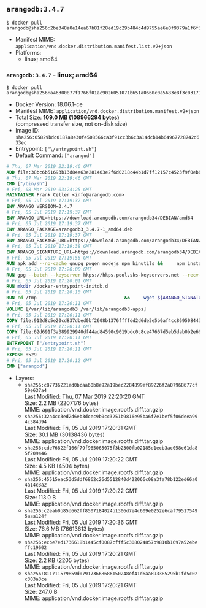 ## `arangodb:3.4.7`

```console
$ docker pull arangodb@sha256:2be348a0e14ea67b81f28ed19c29b484c4d9755ae6e0f9379a1f6f35643f571f
```

-	Manifest MIME: `application/vnd.docker.distribution.manifest.list.v2+json`
-	Platforms:
	-	linux; amd64

### `arangodb:3.4.7` - linux; amd64

```console
$ docker pull arangodb@sha256:a46300877f1766f01ac9026051071b651a0660c0a5683e8f3c03171add204038
```

-	Docker Version: 18.06.1-ce
-	Manifest MIME: `application/vnd.docker.distribution.manifest.v2+json`
-	Total Size: **109.0 MB (108966294 bytes)**  
	(compressed transfer size, not on-disk size)
-	Image ID: `sha256:05829bdd0187a8e30fe508566ca3f91cc3b6c3a14dcb14b64967728742d633ec`
-	Entrypoint: `["\/entrypoint.sh"]`
-	Default Command: `["arangod"]`

```dockerfile
# Thu, 07 Mar 2019 22:19:46 GMT
ADD file:38bc6b51693b13d84a63e281403e2f6d0218c44b1d7ff12157c4523f9f0ebb1e in / 
# Thu, 07 Mar 2019 22:19:46 GMT
CMD ["/bin/sh"]
# Fri, 08 Mar 2019 03:24:25 GMT
MAINTAINER Frank Celler <info@arangodb.com>
# Fri, 05 Jul 2019 17:19:37 GMT
ENV ARANGO_VERSION=3.4.7
# Fri, 05 Jul 2019 17:19:37 GMT
ENV ARANGO_URL=https://download.arangodb.com/arangodb34/DEBIAN/amd64
# Fri, 05 Jul 2019 17:19:37 GMT
ENV ARANGO_PACKAGE=arangodb3_3.4.7-1_amd64.deb
# Fri, 05 Jul 2019 17:19:37 GMT
ENV ARANGO_PACKAGE_URL=https://download.arangodb.com/arangodb34/DEBIAN/amd64/arangodb3_3.4.7-1_amd64.deb
# Fri, 05 Jul 2019 17:19:38 GMT
ENV ARANGO_SIGNATURE_URL=https://download.arangodb.com/arangodb34/DEBIAN/amd64/arangodb3_3.4.7-1_amd64.deb.asc
# Fri, 05 Jul 2019 17:19:56 GMT
RUN apk add --no-cache gnupg pwgen nodejs npm binutils &&     npm install -g foxx-cli &&     rm -rf /root/.npm
# Fri, 05 Jul 2019 17:20:00 GMT
RUN gpg --batch --keyserver hkps://hkps.pool.sks-keyservers.net --recv-keys CD8CB0F1E0AD5B52E93F41E7EA93F5E56E751E9B
# Fri, 05 Jul 2019 17:20:01 GMT
RUN mkdir /docker-entrypoint-initdb.d
# Fri, 05 Jul 2019 17:20:10 GMT
RUN cd /tmp                                &&     wget ${ARANGO_SIGNATURE_URL}           &&     wget ${ARANGO_PACKAGE_URL}             &&     gpg --verify ${ARANGO_PACKAGE}.asc     &&     ar x ${ARANGO_PACKAGE} data.tar.gz     &&     tar -C / -x -z -f data.tar.gz          &&     sed -ri         -e 's!127\.0\.0\.1!0.0.0.0!g'         -e 's!^(file\s*=\s*).*!\1 -!'         -e 's!^\s*uid\s*=.*!!'         /etc/arangodb3/arangod.conf        &&     echo chgrp 0 /var/lib/arangodb3 /var/lib/arangodb3-apps &&     echo chmod 775 /var/lib/arangodb3 /var/lib/arangodb3-apps &&     rm -f /usr/bin/foxx &&     wget http://dl-cdn.alpinelinux.org/alpine/edge/main/x86_64/numactl-2.0.12-r2.apk &&     echo "5d6169428e3b8a5d0feda9948a199e9eb676b9a10961f643141f0e462eff38f1  numactl-2.0.12-r2.apk" | sha256sum -c &&     apk add ./numactl-2.0.12-r2.apk &&     wget http://dl-cdn.alpinelinux.org/alpine/edge/main/x86_64/numactl-tools-2.0.12-r2.apk &&     echo "c758d0ea59a50e2d130ae5df1c35c77da935521ac2649183abde16a6bb1fa4d5  numactl-tools-2.0.12-r2.apk" | sha256sum -c &&     apk add ./numactl-tools-2.0.12-r2.apk &&     rm -f ${ARANGO_PACKAGE}* data.tar.gz numactl-2.0.12-r2.apk numactl-tools-2.0.12-r2.apk
# Fri, 05 Jul 2019 17:20:11 GMT
VOLUME [/var/lib/arangodb3 /var/lib/arangodb3-apps]
# Fri, 05 Jul 2019 17:20:11 GMT
COPY file:912d8c5e20cd837dbed0bf2608b1376ffffdd2d6de3e5b0af4cc869508443235 in /entrypoint.sh 
# Fri, 05 Jul 2019 17:20:11 GMT
COPY file:62d691f3a389929940df44ad84590c9019bdc0c8ce47667d5eb5dab0b2e66954 in /usr/bin/foxx 
# Fri, 05 Jul 2019 17:20:11 GMT
ENTRYPOINT ["/entrypoint.sh"]
# Fri, 05 Jul 2019 17:20:11 GMT
EXPOSE 8529
# Fri, 05 Jul 2019 17:20:12 GMT
CMD ["arangod"]
```

-	Layers:
	-	`sha256:c87736221ed0bcaa60b8e92a19bec2284899ef89226f2a07968677cf59e637a4`  
		Last Modified: Thu, 07 Mar 2019 22:20:20 GMT  
		Size: 2.2 MB (2207176 bytes)  
		MIME: application/vnd.docker.image.rootfs.diff.tar.gzip
	-	`sha256:32a4cc3ed2d6eb3dcec9b0cc3251b9816e95ba6f7e1bef5f06deea994c384d94`  
		Last Modified: Fri, 05 Jul 2019 17:20:31 GMT  
		Size: 30.1 MB (30138436 bytes)  
		MIME: application/vnd.docker.image.rootfs.diff.tar.gzip
	-	`sha256:cde76822f166f79f965065075f3b2300fb02185d1ecb3ac058c61da85f209446`  
		Last Modified: Fri, 05 Jul 2019 17:20:22 GMT  
		Size: 4.5 KB (4504 bytes)  
		MIME: application/vnd.docker.image.rootfs.diff.tar.gzip
	-	`sha256:45515eac53d5ddf6862c26d5512840d422066c08a3fa78b122ed66a04a14c3a2`  
		Last Modified: Fri, 05 Jul 2019 17:20:22 GMT  
		Size: 113.0 B  
		MIME: application/vnd.docker.image.rootfs.diff.tar.gzip
	-	`sha256:c2eab0b85d662ff8507184024b1306d7e4c609e0252e6caf795175495aaa124f`  
		Last Modified: Fri, 05 Jul 2019 17:20:36 GMT  
		Size: 76.6 MB (76613613 bytes)  
		MIME: application/vnd.docker.image.rootfs.diff.tar.gzip
	-	`sha256:ecbe7ed1736618b1445cf0087cfff5c308024857b9810b1697a524beffc19602`  
		Last Modified: Fri, 05 Jul 2019 17:20:21 GMT  
		Size: 2.2 KB (2205 bytes)  
		MIME: application/vnd.docker.image.rootfs.diff.tar.gzip
	-	`sha256:811711579859d079173668686150248ef41d6aa893385295b1fd5c02c303a3ce`  
		Last Modified: Fri, 05 Jul 2019 17:20:21 GMT  
		Size: 247.0 B  
		MIME: application/vnd.docker.image.rootfs.diff.tar.gzip
